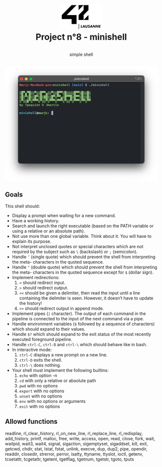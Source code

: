 <h1 align="center">
    <img alt="42Lausanne" title="42Lausanne" src="https://github.com/MarJC5/42/blob/main/42_logo.svg" width="140"> </br>
    Project n°8 - minishell
    <h4 align="center" style="width: 50%; margin: 2rem auto; font-weight: normal;"> 
    simple shell
    </h4>
</h1>

<p align="center">
    <img src="./doc/img/screen.png" alt="Minishel screenshot"/>
</p`>

## Goals

This shell should:

- Display a prompt when waiting for a new command.
- Have a working history.
- Search and launch the right executable (based on the PATH variable or using a
relative or an absolute path).
- Not use more than one global variable. Think about it. You will have to explain
its purpose.
- Not interpret unclosed quotes or special characters which are not required by the
subject such as ``\`` (backslash) or ``;`` (semicolon).
- Handle ``’`` (single quote) which should prevent the shell from interpreting the meta-
characters in the quoted sequence.
- Handle ``"`` (double quote) which should prevent the shell from interpreting the meta-
characters in the quoted sequence except for ``$`` (dollar sign).
- Implement redirections:
    1. ``<`` should redirect input.
    2. ``>`` should redirect output.
    3. ``<<`` should be given a delimiter, then read the input until a line containing the delimiter is seen. However, it doesn’t have to update the history!
    4. ``>>`` should redirect output in append mode.
- Implement pipes (``|`` character). The output of each command in the pipeline is
connected to the input of the next command via a pipe.
- Handle environment variables (``$`` followed by a sequence of characters) which
should expand to their values.
- Handle ``$?`` which should expand to the exit status of the most recently executed
foreground pipeline.
- Handle ``ctrl-C``, ``ctrl-D`` and ``ctrl-\`` which should behave like in bash.
- In interactive mode:
    1. ``ctrl-C`` displays a new prompt on a new line.
    2. ``ctrl-D`` exits the shell.
    3. ``ctrl-\`` does nothing.
- Your shell must implement the following builtins:
    1. ``echo`` with option -n
    2. ``cd`` with only a relative or absolute path
    3. ``pwd`` with no options
    4. ``export`` with no options
    5. ``unset`` with no options
    6. ``env`` with no options or arguments
    7. ``exit`` with no options

## Allowd functions

readline, rl_clear_history, rl_on_new_line, rl_replace_line, rl_redisplay, add_history, printf, malloc, free, write, access, open, read, close, fork, wait, waitpid, wait3, wait4, signal, sigaction, sigemptyset, sigaddset, kill, exit, getcwd, chdir, stat, lstat, fstat, unlink, execve, dup, dup2, pipe, opendir, readdir, closedir, strerror, perror, isatty, ttyname, ttyslot, ioctl, getenv, tcsetattr, tcgetattr, tgetent, tgetflag, tgetnum, tgetstr, tgoto, tputs
